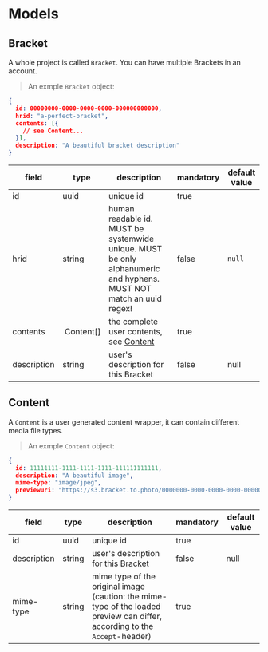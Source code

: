 # Models
## Bracket
A whole project is called `Bracket`. You can have multiple Brackets in an account.

> An exmple `Bracket` object:

```json
{
  id: 00000000-0000-0000-0000-000000000000,
  hrid: "a-perfect-bracket",
  contents: [{
    // see Content...
  }],
  description: "A beautiful bracket description"
}
```

field | type | description | mandatory | default value
------|------|-------------|-----------|--------------
id | uuid | unique id | true |
hrid | string | human readable id. MUST be systemwide unique. MUST be only alphanumeric and hyphens. MUST NOT match an uuid regex! | false | `null`
contents | Content[] | the complete user contents, see [Content](#content) | true |
description | string | user's description for this Bracket | false | null

## Content
A `Content` is a user generated content wrapper, it can contain different media file types.

> An exmple `Content` object:

```json
{
  id: 11111111-1111-1111-1111-111111111111,
  description: "A beautiful image",
  mime-type: "image/jpeg",
  previewuri: "https://s3.bracket.to.photo/0000000-0000-0000-0000-000000000000/11111111-1111-1111-1111-111111111111.jpeg"
}
```

field | type | description | mandatory | default value
------|------|-------------|-----------|--------------
id | uuid | unique id | true |
description | string | user's description for this Bracket | false | null
mime-type | string | mime type of the original image (caution: the mime-type of the loaded preview can differ, according to the `Accept`-header) | true